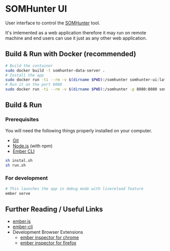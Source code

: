 # SOMHunter UI

User interface to control the [SOMHunter](https://github.com/siret-junior/somhunter) tool. 

It's imlemented as a web application therefore it may run on remote machine and end users can use it just as any other web application.

## **Build & Run with Docker (recommended)**
```sh
# Build the container
sudo docker build -t somhunter-data-server .
# Install the app
sudo docker run -ti --rm -v $(dirname $PWD):/somhunter somhunter-ui:latest sh install.sh
# Run it on the port 8080
sudo docker run -ti --rm -v $(dirname $PWD):/somhunter -p 8080:8080 somhunter-ui:latest sh run.sh
```

## **Build & Run**
### Prerequisites
You will need the following things properly installed on your computer.

* [Git](https://git-scm.com/)
* [Node.js](https://nodejs.org/) (with npm)
* [Ember CLI](https://ember-cli.com/)


```sh
sh instal.sh
sh run.sh
```

### For development
```sh
# This launches the app in debug mode with livereload feature
ember serve
```

## Further Reading / Useful Links

* [ember.js](https://emberjs.com/)
* [ember-cli](https://ember-cli.com/)
* Development Browser Extensions
  * [ember inspector for chrome](https://chrome.google.com/webstore/detail/ember-inspector/bmdblncegkenkacieihfhpjfppoconhi)
  * [ember inspector for firefox](https://addons.mozilla.org/en-US/firefox/addon/ember-inspector/)
